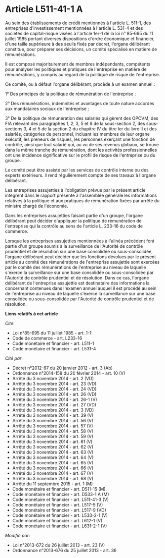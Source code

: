 # Article L511-41-1 A

Au sein des établissements de crédit mentionnés à l'article L. 511-1, des entreprises d'investissement mentionnées à
l'article L. 531-4 et des sociétés de capital-risque visées à l'article 1er-1 de la loi n° 85-695 du 11 juillet 1985 portant
diverses dispositions d'ordre économique et financier, d'une taille supérieure à des seuils fixés par décret, l'organe
délibérant constitue, pour préparer ses décisions, un comité spécialisé en matière de rémunérations. 

Il est composé majoritairement de membres indépendants, compétents pour analyser les politiques et pratiques de l'entreprise
en matière de rémunérations, y compris au regard de la politique de risque de l'entreprise. 

Ce comité, ou à défaut l'organe délibérant, procède à un examen annuel : 

1° Des principes de la politique de rémunération de l'entreprise ; 

2° Des rémunérations, indemnités et avantages de toute nature accordés aux mandataires sociaux de l'entreprise ; 

3° De la politique de rémunération des salariés qui gèrent des OPCVM, des FIA relevant des paragraphes 1, 2, 3, 5 et 6 de la
sous-section 2, des sous-sections 3, 4 et 5 de la section 2 du chapitre IV du titre Ier du livre II et des salariés,
catégories de personnel, incluant les membres de leur organe exécutif, les preneurs de risques, les personnes exerçant une
fonction de contrôle, ainsi que tout salarié qui, au vu de ses revenus globaux, se trouve dans la même tranche de
rémunération, dont les activités professionnelles ont une incidence significative sur le profil de risque de l'entreprise ou
du groupe. 

Le comité peut être assisté par les services de contrôle interne ou des experts extérieurs. Il rend régulièrement compte de
ses travaux à l'organe délibérant. 

Les entreprises assujetties à l'obligation prévue par le présent article intègrent dans le rapport présenté à l'assemblée
générale les informations relatives à la politique et aux pratiques de rémunération fixées par arrêté du ministre chargé de
l'économie. 

Dans les entreprises assujetties faisant partie d'un groupe, l'organe délibérant peut décider d'appliquer la politique de
rémunération de l'entreprise qui la contrôle au sens de l'article L. 233-16 du code de commerce. 

Lorsque les entreprises assujetties mentionnées à l'alinéa précédent font partie d'un groupe soumis à la surveillance de
l'Autorité de contrôle prudentiel et de résolution sur une base consolidée ou sous-consolidée, l'organe délibérant peut
décider que les fonctions dévolues par le présent article au comité des rémunérations de l'entreprise assujettie sont
exercées par le comité des rémunérations de l'entreprise au niveau de laquelle s'exerce la surveillance sur une base
consolidée ou sous-consolidée par l'Autorité de contrôle prudentiel et de résolution. Dans ce cas, l'organe délibérant de
l'entreprise assujettie est destinataire des informations la concernant contenues dans l'examen annuel auquel il est procédé
au sein de l'entreprise au niveau de laquelle s'exerce la surveillance sur une base consolidée ou sous-consolidée par
l'Autorité de contrôle prudentiel et de résolution.

**Liens relatifs à cet article**

_Cite_:

  - Loi n°85-695 du 11 juillet 1985 - art. 1-1
  - Code de commerce - art. L233-16
  - Code monétaire et financier - art. L511-1
  - Code monétaire et financier - art. L531-4

_Cité par_:

  - Décret n°2012-67 du 20 janvier 2012 - art. 3 (Ab)
  - Ordonnance n°2014-158 du 20 février 2014 - art. 10 (V)
  - Arrêté du 3 novembre 2014 - art. 2 (VD)
  - Arrêté du 3 novembre 2014 - art. 23 (VD)
  - Arrêté du 3 novembre 2014 - art. 24 (VD)
  - Arrêté du 3 novembre 2014 - art. 26 (VD)
  - Arrêté du 3 novembre 2014 - art. 26-1 (V)
  - Arrêté du 3 novembre 2014 - art. 27 (VD)
  - Arrêté du 3 novembre 2014 - art. 3 (VD)
  - Arrêté du 3 novembre 2014 - art. 39 (V)
  - Arrêté du 3 novembre 2014 - art. 56 (V)
  - Arrêté du 3 novembre 2014 - art. 57 (V)
  - Arrêté du 3 novembre 2014 - art. 58 (V)
  - Arrêté du 3 novembre 2014 - art. 59 (V)
  - Arrêté du 3 novembre 2014 - art. 61 (V)
  - Arrêté du 3 novembre 2014 - art. 62 (V)
  - Arrêté du 3 novembre 2014 - art. 63 (V)
  - Arrêté du 3 novembre 2014 - art. 64 (V)
  - Arrêté du 3 novembre 2014 - art. 65 (V)
  - Arrêté du 3 novembre 2014 - art. 66 (V)
  - Arrêté du 3 novembre 2014 - art. 67 (V)
  - Arrêté du 3 novembre 2014 - art. 68 (V)
  - Arrêté du 11 septembre 2015 - art. 1 (M)
  - Code monétaire et financier - art. D511-15 (M)
  - Code monétaire et financier - art. D533-1 A (M)
  - Code monétaire et financier - art. L511-41-3 (V)
  - Code monétaire et financier - art. L517-5 (V)
  - Code monétaire et financier - art. L517-9 (VD)
  - Code monétaire et financier - art. L533-2-1 (V)
  - Code monétaire et financier - art. L612-1 (V)
  - Code monétaire et financier - art. L631-2-1 (V)

_Modifié par_:

  - Loi n°2013-672 du 26 juillet 2013 - art. 23 (V)
  - Ordonnance n°2013-676 du 25 juillet 2013 - art. 36
